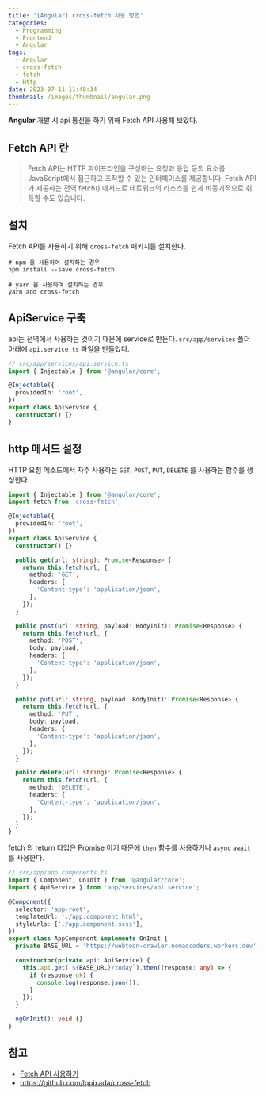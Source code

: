 ```yaml
---
title: '[Angular] cross-fetch 사용 방법'
categories:
  - Programming
  - Frontend
  - Angular
tags:
  - Angular
  - cross-fetch
  - fetch
  - Http
date: 2023-07-11 11:48:34
thumbnail: /images/thumbnail/angular.png
---
```


**Angular** 개발 시 api 통신을 하기 위해 Fetch API 사용해 보았다.

## Fetch API 란

> Fetch API는 HTTP 파이프라인을 구성하는 요청과 응답 등의 요소를 JavaScript에서 접근하고 조작할 수 있는 인터페이스를 제공합니다. Fetch API가 제공하는 전역 fetch() 메서드로 네트워크의 리소스를 쉽게 비동기적으로 취득할 수도 있습니다.

## 설치

Fetch API를 사용하기 위해 `cross-fetch` 패키지를 설치한다.

```shell
# npm 을 사용하여 설치하는 경우
npm install --save cross-fetch

# yarn 을 사용하여 설치하는 경우
yarn add cross-fetch
```

## ApiService 구축

api는 전역에서 사용하는 것이기 때문에 service로 만든다.
`src/app/services` 폴더 아래에 `api.service.ts` 파일을 만들었다.

```ts
// src/app/services/api.service.ts
import { Injectable } from '@angular/core';

@Injectable({
  providedIn: 'root',
})
export class ApiService {
  constructor() {}
}
```

## http 메서드 설정

HTTP 요청 메소드에서 자주 사용하는 `GET`, `POST`, `PUT`, `DELETE` 를 사용하는 함수를 생성한다.

```ts
import { Injectable } from '@angular/core';
import fetch from 'cross-fetch';

@Injectable({
  providedIn: 'root',
})
export class ApiService {
  constructor() {}

  public get(url: string): Promise<Response> {
    return this.fetch(url, {
      method: 'GET',
      headers: {
        'Content-type': 'application/json',
      },
    });
  }

  public post(url: string, payload: BodyInit): Promise<Response> {
    return this.fetch(url, {
      method: 'POST',
      body: payload,
      headers: {
        'Content-type': 'application/json',
      },
    });
  }

  public put(url: string, payload: BodyInit): Promise<Response> {
    return this.fetch(url, {
      method: 'PUT',
      body: payload,
      headers: {
        'Content-type': 'application/json',
      },
    });
  }

  public delete(url: string): Promise<Response> {
    return this.fetch(url, {
      method: 'DELETE',
      headers: {
        'Content-type': 'application/json',
      },
    });
  }
}
```

fetch 의 return 타입은 Promise 이기 때문에 `then` 함수를 사용하거나 `async` `await` 를 사용한다.

```ts
// src/app/app.components.ts
import { Component, OnInit } from '@angular/core';
import { ApiService } from 'app/services/api.service';

@Component({
  selector: 'app-root',
  templateUrl: './app.component.html',
  styleUrls: ['./app.component.scss'],
})
export class AppComponent implements OnInit {
  private BASE_URL = 'https://webtoon-crawler.nomadcoders.workers.dev';

  constructor(private api: ApiService) {
    this.api.get(`${BASE_URL}/today`).then((response: any) => {
      if (response.ok) {
        console.log(response.json());
      }
    });
  }

  ngOnInit(): void {}
}
```

## 참고

- [Fetch API 사용하기](https://developer.mozilla.org/ko/docs/Web/API/Fetch_API/Using_Fetch)
- https://github.com/lquixada/cross-fetch
